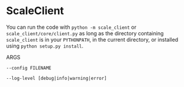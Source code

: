 ScaleClient
=============

You can run the code with `python -m scale_client` or `scale_client/core/client.py` as long as the directory containing `scale_client` is in your `PYTHONPATH`, in the current directory, or installed using `python setup.py install`.

ARGS

`--config FILENAME`

`--log-level [debug|info|warning|error]`
